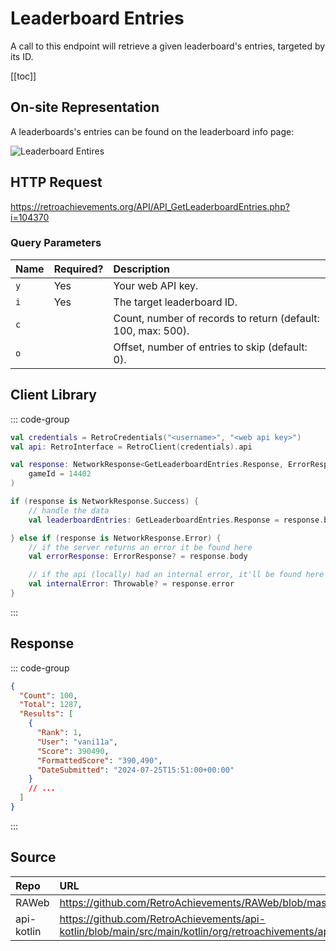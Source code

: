 <script setup>
import SampleRequest from '../components/SampleRequest.vue';
</script>

# Leaderboard Entries

A call to this endpoint will retrieve a given leaderboard's entries, targeted by its ID.

[[toc]]

## On-site Representation

A leaderboards's entries can be found on the leaderboard info page:

![Leaderboard Entires](/leaderboard-entries.png)

## HTTP Request

<SampleRequest httpVerb="GET">https://retroachievements.org/API/API_GetLeaderboardEntries.php?i=104370</SampleRequest>

### Query Parameters

| Name | Required? | Description                                                  |
| :--- | :-------- | :----------------------------------------------------------- |
| `y`  | Yes       | Your web API key.                                            |
| `i`  | Yes       | The target leaderboard ID.                                   |
| `c`  |           | Count, number of records to return (default: 100, max: 500). |
| `o`  |           | Offset, number of entries to skip (default: 0).              |

## Client Library

::: code-group

```Kotlin
val credentials = RetroCredentials("<username>", "<web api key>")
val api: RetroInterface = RetroClient(credentials).api

val response: NetworkResponse<GetLeaderboardEntries.Response, ErrorResponse> = api.getLeaderboardEntries(
    gameId = 14402
)

if (response is NetworkResponse.Success) {
    // handle the data
    val leaderboardEntries: GetLeaderboardEntries.Response = response.body

} else if (response is NetworkResponse.Error) {
    // if the server returns an error it be found here
    val errorResponse: ErrorResponse? = response.body

    // if the api (locally) had an internal error, it'll be found here
    val internalError: Throwable? = response.error
}
```

:::

## Response

::: code-group

```json [HTTP Response]
{
  "Count": 100,
  "Total": 1287,
  "Results": [
    {
      "Rank": 1,
      "User": "vani11a",
      "Score": 390490,
      "FormattedScore": "390,490",
      "DateSubmitted": "2024-07-25T15:51:00+00:00"
    }
    // ...
  ]
}
```

:::

## Source

| Repo       | URL                                                                                                                  |
| :--------- | :------------------------------------------------------------------------------------------------------------------- |
| RAWeb      | https://github.com/RetroAchievements/RAWeb/blob/master/public/API/API_GetLeaderboardEntries.php                      |
| api-kotlin | https://github.com/RetroAchievements/api-kotlin/blob/main/src/main/kotlin/org/retroachivements/api/RetroInterface.kt |
